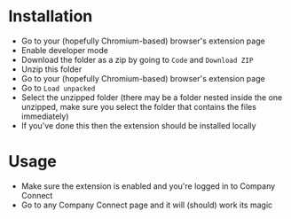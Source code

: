 # Installation
- Go to your (hopefully Chromium-based) browser's extension page
- Enable developer mode
- Download the folder as a zip by going to `Code` and `Download ZIP`
- Unzip this folder 
- Go to your (hopefully Chromium-based) browser's extension page
- Go to `Load unpacked` 
- Select the unzipped folder (there may be a folder nested inside the one unzipped, make sure you select the folder that contains the files immediately)
- If you've done this then the extension should be installed locally

# Usage
- Make sure the extension is enabled and you're logged in to Company Connect
- Go to any Company Connect page and it will (should) work its magic

